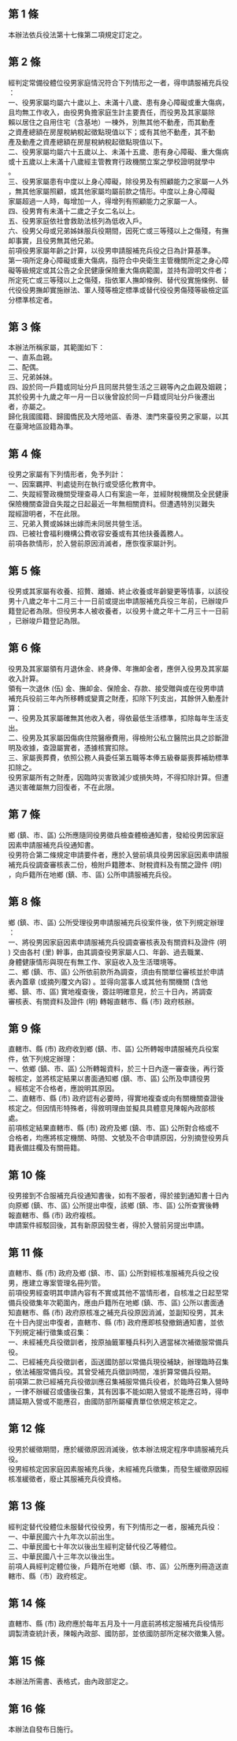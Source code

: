 第 1 條
-------
本辦法依兵役法第十七條第二項規定訂定之。

第 2 條
-------
經判定常備役體位役男家庭情況符合下列情形之一者，得申請服補充兵役  
：  
一、役男家屬均屬六十歲以上、未滿十八歲、患有身心障礙或重大傷病，  
    且均無工作收入，由役男負擔家庭生計主要責任，而役男及其家屬除  
    賴以居住之自用住宅（含基地）一棟外，別無其他不動產，而其動產  
    之資產總額在房屋稅納稅起徵點現值以下；或有其他不動產，其不動  
    產及動產之資產總額在房屋稅納稅起徵點現值以下。  
二、役男家屬均屬六十五歲以上、未滿十五歲、患有身心障礙、重大傷病  
    或十五歲以上未滿十八歲經主管教育行政機關立案之學校證明就學中  
    。  
三、役男家屬患有中度以上身心障礙，除役男及有照顧能力之家屬一人外  
    ，無其他家屬照顧，或其他家屬均屬前款之情形。中度以上身心障礙  
    家屬超過一人時，每增加一人，得增列有照顧能力之家屬一人。  
四、役男育有未滿十二歲之子女二名以上。  
五、役男家庭依社會救助法核列為低收入戶。  
六、役男父母或兄弟姊妹服兵役期間，因死亡或三等殘以上之傷殘，有撫  
    卹事實，且役男無其他兄弟。  
前項役男家屬年齡之計算，以役男申請服補充兵役之日為計算基準。  
第一項所定身心障礙或重大傷病，指符合中央衛生主管機關所定之身心障  
礙等級規定或其公告之全民健康保險重大傷病範圍，並持有證明文件者；  
所定死亡或三等殘以上之傷殘，指依軍人撫卹條例、替代役實施條例、替  
代役役男撫卹實施辦法、軍人殘等檢定標準或替代役役男傷殘等級檢定區  
分標準核定者。

第 3 條
-------
本辦法所稱家屬，其範圍如下：  
一、直系血親。  
二、配偶。  
三、兄弟姊妹。  
四、設於同一戶籍或同址分戶且同居共營生活之三親等內之血親及姻親；  
    其於役男十九歲之年一月一日以後曾設於同一戶籍或同址分戶後遷出  
    者，亦屬之。  
歸化我國國籍、歸國僑民及大陸地區、香港、澳門來臺役男之家屬，以其  
在臺灣地區設籍為準。

第 4 條
-------
役男之家屬有下列情形者，免予列計：  
一、因案羈押、判處徒刑在執行或受感化教育中。  
二、失蹤經警政機關受理查尋人口有案逾一年，並經財稅機關及全民健康  
    保險機關查證自失蹤之日起最近一年無相關資料。但遭遇特別災難失  
    蹤經證明者，不在此限。  
三、兄弟入贅或姊妹出嫁而未同居共營生活。  
四、已被社會福利機構公費收容安養或有其他扶養義務人。  
前項各款情形，於入營前原因消滅者，應恢復家屬計列。

第 5 條
-------
役男或其家屬有收養、招贅、離婚、終止收養或年齡變更等情事，以該役  
男十八歲之年十二月三十一日前或提出申請服補充兵役三年前，已辦竣戶  
籍登記者為限。但役男本人被收養者，以役男十歲之年十二月三十一日前  
，已辦竣戶籍登記為限。

第 6 條
-------
役男及其家屬領有月退休金、終身俸、年撫卹金者，應併入役男及其家屬  
收入計算。  
領有一次退休 (伍) 金、撫卹金、保險金、存款、接受贈與或在役男申請  
補充兵役前三年內所移轉或變賣之財產，扣除下列支出，其餘併入動產計  
算：  
一、役男及其家屬確無其他收入者，得依最低生活標準，扣除每年生活支  
    出。  
二、役男及其家屬因傷病住院醫療費用，得檢附公私立醫院出具之診斷證  
    明及收據，查證屬實者，憑據核實扣除。  
三、家屬喪葬費，依照公務人員委任第五職等本俸五級眷屬喪葬補助標準  
    扣除之。  
役男家屬所有之財產，因臨時災害致減少或損失時，不得扣除計算。但遭  
遇災害確屬無力回復者，不在此限。

第 7 條
-------
鄉 (鎮、市、區) 公所應隨同役男徵兵檢查體檢通知書，發給役男因家庭  
因素申請服補充兵役通知書。  
役男符合第二條規定申請要件者，應於入營前填具役男因家庭因素申請服  
補充兵役調查審核表二份，檢附戶籍謄本、財稅資料及有關之證件 (明)  
，向戶籍所在地鄉 (鎮、市、區) 公所申請服補充兵役。

第 8 條
-------
鄉 (鎮、市、區) 公所受理役男申請服補充兵役案件後，依下列規定辦理  
：  
一、將役男因家庭因素申請服補充兵役調查審核表及有關資料及證件 (明  
    ) 交由各村 (里) 幹事，由其調查役男家屬人口、年齡、過去職業、  
    身體健康情形與現在有無工作、家庭收入及生活環境等。  
二、鄉 (鎮、市、區) 公所依前款所為調查，須由有關單位審核並於申請  
    表內蓋章 (或摘列覆文內容) 。並得向當事人或其他有關機關 (含他  
    鄉、鎮、市、區) 實地複查後，簽註明確意見，於三十日內，將調查  
    審核表、有關資料及證件 (明) 轉報直轄市、縣 (市) 政府核辦。

第 9 條
-------
直轄市、縣 (市) 政府收到鄉 (鎮、市、區) 公所轉報申請服補充兵役案  
件，依下列規定辦理：  
一、依鄉 (鎮、市、區) 公所轉報資料，於三十日內逐一審查後，再行簽  
    報核定，並將核定結果以書面通知鄉 (鎮、市、區) 公所及申請役男  
    。經核定不合格者，應說明其原因。  
二、直轄市、縣 (市) 政府認有必要時，得實地複查或向有關機關查證後  
    核定之。但因情形特殊者，得敘明理由並擬具具體意見陳報內政部核  
    處。  
前項核定結果直轄市、縣 (市) 政府及鄉 (鎮、市、區) 公所對合格或不  
合格者，均應將核定機關、時間、文號及不合申請原因，分別摘登役男兵  
籍表備註欄及有關冊籍。

第 10 條
--------
役男接到不合服補充兵役通知書後，如有不服者，得於接到通知書十日內  
向原鄉 (鎮、市、區) 公所提出申復，該鄉 (鎮、市、區) 公所查實後轉  
報直轄市、縣 (市) 政府複核。  
申請案件經駁回後，其有新原因發生者，得於入營前另提出申請。

第 11 條
--------
直轄市、縣 (市) 政府及鄉 (鎮、市、區) 公所對經核准服補充兵役之役  
男，應建立專案管理名冊列管。  
前項役男經查明其申請內容有不實或其他不當情形者，自核准之日起至常  
備兵役徵集年次範圍內，應由戶籍所在地鄉 (鎮、市、區) 公所以書面通  
知直轄市、縣 (市) 政府原核准之補充兵役原因消滅，並副知役男，其未  
在十日內提出申復者，直轄市、縣 (市) 政府應即核發撤銷通知書，並依  
下列規定補行徵集或召集：  
一、未經補充兵役徵訓者，按原抽籤軍種兵科列入適當梯次補徵服常備兵  
    役。  
二、已經補充兵役徵訓者，函送國防部以常備兵現役補缺，辦理臨時召集  
    ，依法補服常備兵役。其曾受補充兵徵訓時間，准折算常備兵役期。  
前項第二款已經補充兵役徵訓應召集補服常備兵役者，於臨時召集入營時  
，一律不辦緩召或儘後召集，其有因事不能如期入營或不能應召時，得申  
請延期入營或不能應召，由國防部所屬權責單位依規定核定之。

第 12 條
--------
役男於緩徵期間，應於緩徵原因消滅後，依本辦法規定程序申請服補充兵  
役。  
役男經核定因家庭因素服補充兵後，未經補充兵徵集，而發生緩徵原因經  
核准緩徵者，廢止其服補充兵役資格。

第 13 條
--------
經判定替代役體位未服替代役役男，有下列情形之一者，服補充兵役：  
一、中華民國六十九年次以前出生。  
二、中華民國七十年次以後出生經判定替代役乙等體位。  
三、中華民國八十三年次以後出生。  
前項人員經判定體位後，戶籍所在地鄉（鎮、市、區）公所應列冊造送直  
轄市、縣（市）政府核定。

第 14 條
--------
直轄市、縣 (市) 政府應於每年五月及十一月底前將核定服補充兵役情形  
調製清查統計表，陳報內政部、國防部，並依國防部所定梯次徵集入營。

第 15 條
--------
本辦法所需書、表格式，由內政部定之。

第 16 條
--------
本辦法自發布日施行。

